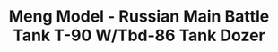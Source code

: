 ---
layout: product
title: "Meng Model - Russian Main Battle Tank T-90 W/Tbd-86 Tank Dozer"
price: "TBA" 
desc: "N/A"
img_path: "/assets/img/MMTS014.jpg"
brand: "N/A"
available: false
special_offer: false
new: false
soon: false
cat: "010000"
subcat: "011000"
subsubcat: "0N/A"
sifra: "MMTS014"
---